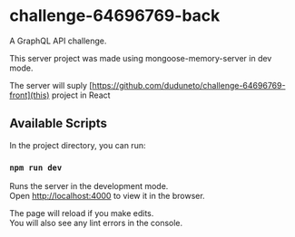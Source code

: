 # challenge-64696769-back
A GraphQL API challenge.

This server project was made using mongoose-memory-server in dev mode.

The server will suply [https://github.com/duduneto/challenge-64696769-front](this) project in React

## Available Scripts

In the project directory, you can run:

### `npm run dev`

Runs the server in the development mode.<br />
Open [http://localhost:4000](http://localhost:4000) to view it in the browser.

The page will reload if you make edits.<br />
You will also see any lint errors in the console.